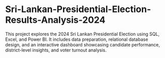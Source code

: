 # Sri-Lankan-Presidential-Election-Results-Analysis-2024
This project explores the 2024 Sri Lankan Presidential Election using SQL, Excel, and Power BI. It includes data preparation, relational database design, and an interactive dashboard showcasing candidate performance, district-level insights, and voter turnout analysis.
